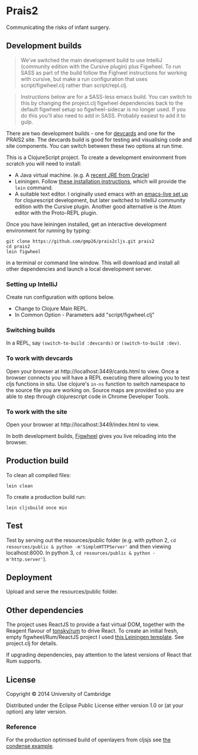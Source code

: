 # Prais2

Communicating the risks of infant surgery.

## Development builds


> We've switched the main development build to use IntelliJ (community edition with the Cursive plugin) plus Figwheel.
> To run SASS as part of the build follow the Fighwel instructions for working with cursive, but make a
> run configuration that uses script/figwheel.clj rather than script/repl.clj.

> Instructions below are for a SASS-less emacs build. You can switch to this by changing the project.clj
> figwheel dependencies back to the default figwheel setup so figwheel-sidecar is no longer used. If you do this
> you'll also need to add in SASS. Probably easiest to add it to gulp.

There are two development builds - one for [devcards](https://github.com/bhauman/devcards) and one for the PRAIS2 site. The devcards build is good for testing and visualising code and site components. You can switch between these two options at run time.


This is a ClojureScript project. To create a development environment from scratch you will need to install:

* A Java virtual machine. (e.g. A [recent JRE from Oracle](http://www.oracle.com/technetwork/java/javase/downloads/index.html))
* Leiningen. Follow [these installation instructions](http://leiningen.org/), which will provide the `lein` command.
* A suitable text editor. I originally used emacs with an [emacs-live set up](http://overtone.github.io/emacs-live/) for clojurescript development, but later switched to IntelliJ community edition with the Cursive plugin. Another good alternative is the Atom editor with the Proto-REPL plugin.
>
Once you have leiningen installed, get an interactive development environment for running by typing:
```
git clone https://github.com/gmp26/prais2cljs.git prais2
cd prais2
lein figwheel
```
in a terminal or command line window. This will download and install all other dependencies and launch a local development server. 

### Setting up IntelliJ

Create run configuration with options below.

* Change to Clojure Main REPL.
* In Common Option - Parameters add "script/figwheel.clj"

### Switching builds

In a REPL, say `(switch-to-build :devcards)` or `(switch-to-build :dev)`.

### To work with devcards

Open your browser at http://localhost:3449/cards.html to view. Once a browser connects you will have a REPL executing there allowing you to test cljs functions in situ. Use clojure's `in-ns` function to switch namespace to the source file you are working on. Source maps are provided so you are able to step through clojurescript code in Chrome Developer Tools.

### To work with the site
Open your browser at http://localhost:3449/index.html to view.

In both development builds, 
[Figwheel](https://github.com/bhauman/lein-figwheel) gives you live reloading into the browser. 


Production build
----------------

To clean all compiled files:

    lein clean

To create a production build run:

    lein cljsbuild once min

Test 
----
Test by serving out the resources/public folder (e.g. with python 2, `cd resources/public & python -m'SimpleHTTPServer'` and then viewing localhost:8000. In python 3, `cd resources/public & python -m'http.server'`).

Deployment
----------

Upload and serve the resources/public folder. 

## Other dependencies

The project uses ReactJS to provide a fast virtual DOM, together with the Reagent flavour
of [tonsky/rum](https://github.com/tonsky/rum) to drive React. To create an initial fresh, empty figwheel/Rum/ReactJS project I used [this Leiningen template](https://github.com/gmp26/fwrum). See project.clj for details.

If upgrading dependencies, pay attention to the latest versions of React that Rum supports.

## License

Copyright © 2014 University of Cambridge

Distributed under the Eclipse Public License either version 1.0 or (at your option) any later version.

### Reference

For the production optimised build of openlayers from cljsjs see [the condense example](https://github.com/condense/example_openlayers_cljsjs). 
